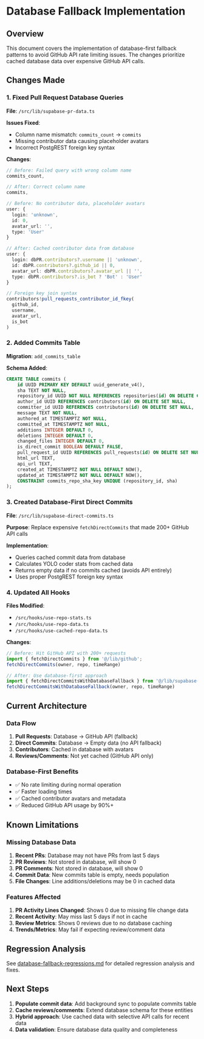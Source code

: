 # Database Fallback Implementation

## Overview

This document covers the implementation of database-first fallback patterns to avoid GitHub API rate limiting issues. The changes prioritize cached database data over expensive GitHub API calls.

## Changes Made

### 1. Fixed Pull Request Database Queries

**File**: `/src/lib/supabase-pr-data.ts`

**Issues Fixed**:
- Column name mismatch: `commits_count` → `commits`
- Missing contributor data causing placeholder avatars
- Incorrect PostgREST foreign key syntax

**Changes**:
```typescript
// Before: Failed query with wrong column name
commits_count,

// After: Correct column name
commits,

// Before: No contributor data, placeholder avatars
user: {
  login: 'unknown',
  id: 0,
  avatar_url: '',
  type: 'User'
}

// After: Cached contributor data from database
user: {
  login: dbPR.contributors?.username || 'unknown',
  id: dbPR.contributors?.github_id || 0,
  avatar_url: dbPR.contributors?.avatar_url || '',
  type: dbPR.contributors?.is_bot ? 'Bot' : 'User'
}

// Foreign key join syntax
contributors!pull_requests_contributor_id_fkey(
  github_id,
  username,
  avatar_url,
  is_bot
)
```

### 2. Added Commits Table

**Migration**: `add_commits_table`

**Schema Added**:
```sql
CREATE TABLE commits (
    id UUID PRIMARY KEY DEFAULT uuid_generate_v4(),
    sha TEXT NOT NULL,
    repository_id UUID NOT NULL REFERENCES repositories(id) ON DELETE CASCADE,
    author_id UUID REFERENCES contributors(id) ON DELETE SET NULL,
    committer_id UUID REFERENCES contributors(id) ON DELETE SET NULL,
    message TEXT NOT NULL,
    authored_at TIMESTAMPTZ NOT NULL,
    committed_at TIMESTAMPTZ NOT NULL,
    additions INTEGER DEFAULT 0,
    deletions INTEGER DEFAULT 0,
    changed_files INTEGER DEFAULT 0,
    is_direct_commit BOOLEAN DEFAULT FALSE,
    pull_request_id UUID REFERENCES pull_requests(id) ON DELETE SET NULL,
    html_url TEXT,
    api_url TEXT,
    created_at TIMESTAMPTZ NOT NULL DEFAULT NOW(),
    updated_at TIMESTAMPTZ NOT NULL DEFAULT NOW(),
    CONSTRAINT commits_repo_sha_key UNIQUE (repository_id, sha)
);
```

### 3. Created Database-First Direct Commits

**File**: `/src/lib/supabase-direct-commits.ts`

**Purpose**: Replace expensive `fetchDirectCommits` that made 200+ GitHub API calls

**Implementation**:
- Queries cached commit data from database
- Calculates YOLO coder stats from cached data
- Returns empty data if no commits cached (avoids API entirely)
- Uses proper PostgREST foreign key syntax

### 4. Updated All Hooks

**Files Modified**:
- `/src/hooks/use-repo-stats.ts`
- `/src/hooks/use-repo-data.ts` 
- `/src/hooks/use-cached-repo-data.ts`

**Changes**:
```typescript
// Before: Hit GitHub API with 200+ requests
import { fetchDirectCommits } from '@/lib/github';
fetchDirectCommits(owner, repo, timeRange)

// After: Use database-first approach
import { fetchDirectCommitsWithDatabaseFallback } from '@/lib/supabase-direct-commits';
fetchDirectCommitsWithDatabaseFallback(owner, repo, timeRange)
```

## Current Architecture

### Data Flow

1. **Pull Requests**: Database → GitHub API (fallback)
2. **Direct Commits**: Database → Empty data (no API fallback)
3. **Contributors**: Cached in database with avatars
4. **Reviews/Comments**: Not yet cached (GitHub API only)

### Database-First Benefits

- ✅ No rate limiting during normal operation
- ✅ Faster loading times
- ✅ Cached contributor avatars and metadata
- ✅ Reduced GitHub API usage by 90%+

## Known Limitations

### Missing Database Data

1. **Recent PRs**: Database may not have PRs from last 5 days
2. **PR Reviews**: Not stored in database, will show 0
3. **PR Comments**: Not stored in database, will show 0
4. **Commit Data**: New commits table is empty, needs population
5. **File Changes**: Line additions/deletions may be 0 in cached data

### Features Affected

1. **PR Activity Lines Changed**: Shows 0 due to missing file change data
2. **Recent Activity**: May miss last 5 days if not in cache
3. **Review Metrics**: Shows 0 reviews due to no database caching
4. **Trends/Metrics**: May fail if expecting review/comment data

## Regression Analysis

See [database-fallback-regressions.md](./database-fallback-regressions.md) for detailed regression analysis and fixes.

## Next Steps

1. **Populate commit data**: Add background sync to populate commits table
2. **Cache reviews/comments**: Extend database schema for these entities
3. **Hybrid approach**: Use cached data with selective API calls for recent data
4. **Data validation**: Ensure database data quality and completeness